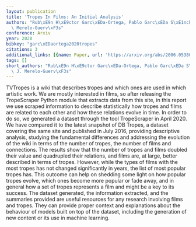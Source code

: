 ```yaml
---
layout: publication
title: 'Tropes In Films: An Initial Analysis'
authors: "Rub\xE9n H\xE9ctor Garc\xEDa-Ortega, Pablo Garc\xEDa S\xE1nchez, Juan J.\
  \ Merelo-Guerv\xF3s"
conference: Arxiv
year: 2020
bibkey: "garc\xEDaortega2020tropes"
citations: 3
additional_links: [{name: Paper, url: 'https://arxiv.org/abs/2006.05380'}]
tags: []
short_authors: "Rub\xE9n H\xE9ctor Garc\xEDa-Ortega, Pablo Garc\xEDa S\xE1nchez, Juan\
  \ J. Merelo-Guerv\xF3s"
---
```

TVTropes is a wiki that describes tropes and which ones are used in which
artistic work. We are mostly interested in films, so after releasing the
TropeScraper Python module that extracts data from this site, in this report we
use scraped information to describe statistically how tropes and films are
related to each other and how these relations evolve in time. In order to do
so, we generated a dataset through the tool TropeScraper in April 2020. We have
compared it to the latest snapshot of DB Tropes, a dataset covering the same
site and published in July 2016, providing descriptive analysis, studying the
fundamental differences and addressing the evolution of the wiki in terms of
the number of tropes, the number of films and connections. The results show
that the number of tropes and films doubled their value and quadrupled their
relations, and films are, at large, better described in terms of tropes.
However, while the types of films with the most tropes has not changed
significantly in years, the list of most popular tropes has. This outcome can
help on shedding some light on how popular tropes evolve, which ones become
more popular or fade away, and in general how a set of tropes represents a film
and might be a key to its success. The dataset generated, the information
extracted, and the summaries provided are useful resources for any research
involving films and tropes. They can provide proper context and explanations
about the behaviour of models built on top of the dataset, including the
generation of new content or its use in machine learning.